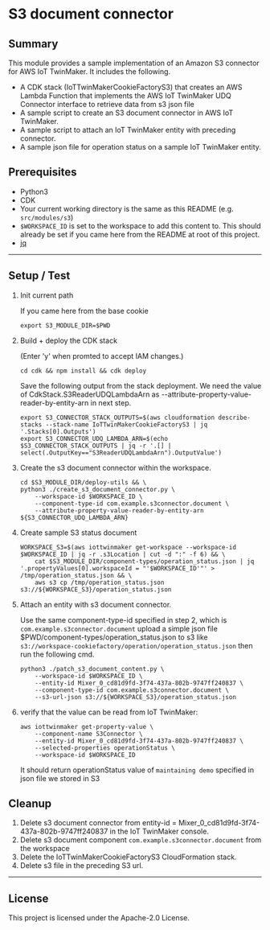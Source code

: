 # S3 document connector

## Summary

This module provides a sample implementation of an Amazon S3 connector for AWS IoT TwinMaker. It includes the following.

* A CDK stack (IoTTwinMakerCookieFactoryS3) that creates an AWS Lambda Function that implements the AWS IoT TwinMaker UDQ Connector interface   to retrieve data from s3 json file 
* A sample script to create an S3 document connector in AWS IoT TwinMaker.
* A sample script to attach an IoT TwinMaker entity with preceding connector.
* A sample json file for operation status on a sample IoT TwinMaker entity.

## Prerequisites

* Python3
* CDK
* Your current working directory is the same as this README (e.g. `src/modules/s3`)
* `$WORKSPACE_ID` is set to the workspace to add this content to. This should already be set if you came here from the README at root of this project.
* [jq](https://stedolan.github.io/jq/)

---

## Setup / Test

1. Init current path
    
    If you came here from the base cookie

    ```
    export S3_MODULE_DIR=$PWD
    ```

2. Build + deploy the CDK stack

    (Enter 'y' when promted to accept IAM changes.)

    ```
    cd cdk && npm install && cdk deploy
    ```

    Save the following output from the stack deployment. We need the value of CdkStack.S3ReaderUDQLambdaArn as --attribute-property-value-reader-by-entity-arn
    in next step. 
    
    ```
    export S3_CONNECTOR_STACK_OUTPUTS=$(aws cloudformation describe-stacks --stack-name IoTTwinMakerCookieFactoryS3 | jq '.Stacks[0].Outputs')
    export S3_CONNECTOR_UDQ_LAMBDA_ARN=$(echo $S3_CONNECTOR_STACK_OUTPUTS | jq -r '.[] | select(.OutputKey=="S3ReaderUDQLambdaArn").OutputValue')
    ```

3. Create the s3 document connector within the workspace.
    ```
    cd $S3_MODULE_DIR/deploy-utils && \
    python3 ./create_s3_document_connector.py \
        --workspace-id $WORKSPACE_ID \
        --component-type-id com.example.s3connector.document \
        --attribute-property-value-reader-by-entity-arn ${S3_CONNECTOR_UDQ_LAMBDA_ARN}
    ```

4. Create sample S3 status document

    ```
    WORKSPACE_S3=$(aws iottwinmaker get-workspace --workspace-id $WORKSPACE_ID | jq -r .s3Location | cut -d ":" -f 6) && \
        cat $S3_MODULE_DIR/component-types/operation_status.json | jq '.propertyValues[0].workspaceId = "'$WORKSPACE_ID'"' > /tmp/operation_status.json && \
        aws s3 cp /tmp/operation_status.json s3://${WORKSPACE_S3}/operation_status.json
    ```

5. Attach an entity with s3 document connector.

    Use the same component-type-id specified in step 2, which is `com.example.s3connector.document`
    upload a simple json file $PWD/component-types/operation_status.json to s3 like `s3://workspace-cookiefactory/operation/operation_status.json`
    then run the following cmd.

    ```
    python3 ./patch_s3_document_content.py \
        --workspace-id $WORKSPACE_ID \
        --entity-id Mixer_0_cd81d9fd-3f74-437a-802b-9747ff240837 \
        --component-type-id com.example.s3connector.document \
        --s3-url-json s3://${WORKSPACE_S3}/operation_status.json
    ```

6. verify that the value can be read from IoT TwinMaker:
    ```
    aws iottwinmaker get-property-value \
        --component-name S3Connector \
        --entity-id Mixer_0_cd81d9fd-3f74-437a-802b-9747ff240837 \
        --selected-properties operationStatus \
        --workspace-id $WORKSPACE_ID
    ```
    It should return operationStatus value of `maintaining demo` specified in json file we stored in S3


## Cleanup

1. Delete s3 document connector from entity-id = Mixer_0_cd81d9fd-3f74-437a-802b-9747ff240837 in the IoT TwinMaker console.
2. Delete s3 document component `com.example.s3connector.document` from the workspace
3. Delete the IoTTwinMakerCookieFactoryS3 CloudFormation stack.
4. Delete s3 file in the preceding S3 url.

---

## License

This project is licensed under the Apache-2.0 License.